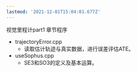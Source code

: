 ```yaml
---
lastmod: '2021-12-01T15:04:01.677Z'
---
```

视觉里程计part1 章节程序

- trajectoryError.cpp
  - 读取估计轨迹与真实数据，进行误差评估ATE。
- useSophus.cpp
  - SE3和SO3的定义及基本运算。
